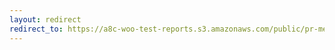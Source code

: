 ```yaml
---
layout: redirect
redirect_to: https://a8c-woo-test-reports.s3.amazonaws.com/public/pr-merge/44310/e2e/index.html
---
```

